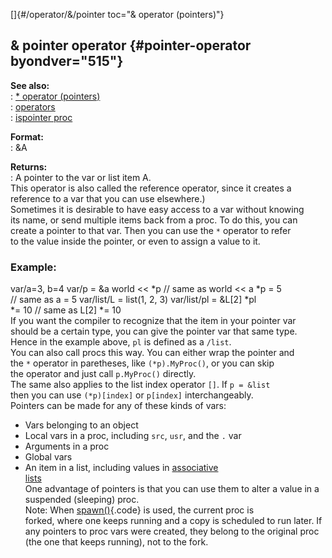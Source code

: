 []{#/operator/&/pointer toc="& operator (pointers)"}    
## & pointer operator {#pointer-operator byondver="515"}    
**See also:**    
:   [\* operator (pointers)](/ref/operator/*/prefix.md)    
:   [operators](/ref/operator.md)    
:   [ispointer proc](/ref/proc/ispointer.md)    
<!-- -->    
**Format:**    
:   &A    
<!-- -->    
**Returns:**    
:   A pointer to the var or list item A.    
This operator is also called the reference operator, since it creates a    
reference to a var that you can use elsewhere.)    
Sometimes it is desirable to have easy access to a var without knowing    
its name, or send multiple items back from a proc. To do this, you can    
create a pointer to that var. Then you can use the `*` operator to refer    
to the value inside the pointer, or even to assign a value to it.    
### Example:    
var/a=3, b=4 var/p = &a world \<\< \*p // same as world \<\< a \*p = 5    
// same as a = 5 var/list/L = list(1, 2, 3) var/list/pl = &L\[2\] \*pl    
\*= 10 // same as L\[2\] \*= 10    
If you want the compiler to recognize that the item in your pointer var    
should be a certain type, you can give the pointer var that same type.    
Hence in the example above, `pl` is defined as a `/list`.    
You can also call procs this way. You can either wrap the pointer and    
the `*` operator in paretheses, like `(*p).MyProc()`, or you can skip    
the operator and just call `p.MyProc()` directly.    
The same also applies to the list index operator `[]`. If `p = &list`    
then you can use `(*p)[index]` or `p[index]` interchangeably.    
Pointers can be made for any of these kinds of vars:    
-   Vars belonging to an object    
-   Local vars in a proc, including `src`, `usr`, and the `.` var    
-   Arguments in a proc    
-   Global vars    
-   An item in a list, including values in [associative    
    lists](/ref/list/associations.md)    
One advantage of pointers is that you can use them to alter a value in a    
suspended (sleeping) proc.    
Note: When [spawn()](/ref/proc/spawn.md){.code} is used, the current proc is    
forked, where one keeps running and a copy is scheduled to run later. If    
any pointers to proc vars were created, they belong to the original proc    
(the one that keeps running), not to the fork.  